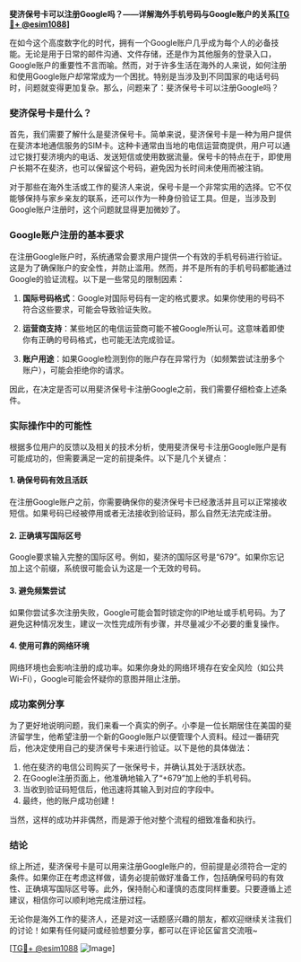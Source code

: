**斐济保号卡可以注册Google吗？——详解海外手机号码与Google账户的关系[[TG💪+ @esim1088](https://t.me/s/esim1088)]**

在如今这个高度数字化的时代，拥有一个Google账户几乎成为每个人的必备技能。无论是用于日常的邮件沟通、文件存储，还是作为其他服务的登录入口，Google账户的重要性不言而喻。然而，对于许多生活在海外的人来说，如何注册和使用Google账户却常常成为一个困扰。特别是当涉及到不同国家的电话号码时，问题就变得更加复杂。那么，问题来了：斐济保号卡可以注册Google吗？

### 斐济保号卡是什么？

首先，我们需要了解什么是斐济保号卡。简单来说，斐济保号卡是一种为用户提供在斐济本地通信服务的SIM卡。这种卡通常由当地的电信运营商提供，用户可以通过它拨打斐济境内的电话、发送短信或使用数据流量。保号卡的特点在于，即使用户长期不在斐济，也可以保留这个号码，避免因为长时间未使用而被注销。

对于那些在海外生活或工作的斐济人来说，保号卡是一个非常实用的选择。它不仅能够保持与家乡亲友的联系，还可以作为一种身份验证工具。但是，当涉及到Google账户注册时，这个问题就显得更加微妙了。

### Google账户注册的基本要求

在注册Google账户时，系统通常会要求用户提供一个有效的手机号码进行验证。这是为了确保账户的安全性，并防止滥用。然而，并不是所有的手机号码都能通过Google的验证流程。以下是一些常见的限制因素：

1. **国际号码格式**：Google对国际号码有一定的格式要求。如果你使用的号码不符合这些要求，可能会导致验证失败。
   
2. **运营商支持**：某些地区的电信运营商可能不被Google所认可。这意味着即使你有正确的号码格式，也可能无法完成验证。

3. **账户用途**：如果Google检测到你的账户存在异常行为（如频繁尝试注册多个账户），可能会拒绝你的请求。

因此，在决定是否可以用斐济保号卡注册Google之前，我们需要仔细检查上述条件。

### 实际操作中的可能性

根据多位用户的反馈以及相关的技术分析，使用斐济保号卡注册Google账户是有可能成功的，但需要满足一定的前提条件。以下是几个关键点：

#### 1. 确保号码有效且活跃
在注册Google账户之前，你需要确保你的斐济保号卡已经激活并且可以正常接收短信。如果号码已经被停用或者无法接收到验证码，那么自然无法完成注册。

#### 2. 正确填写国际区号
Google要求输入完整的国际区号。例如，斐济的国际区号是“679”。如果你忘记加上这个前缀，系统很可能会认为这是一个无效的号码。

#### 3. 避免频繁尝试
如果你尝试多次注册失败，Google可能会暂时锁定你的IP地址或手机号码。为了避免这种情况发生，建议一次性完成所有步骤，并尽量减少不必要的重复操作。

#### 4. 使用可靠的网络环境
网络环境也会影响注册的成功率。如果你身处的网络环境存在安全风险（如公共Wi-Fi），Google可能会怀疑你的意图并阻止注册。

### 成功案例分享

为了更好地说明问题，我们来看一个真实的例子。小李是一位长期居住在美国的斐济留学生，他希望注册一个新的Google账户以便管理个人资料。经过一番研究后，他决定使用自己的斐济保号卡来进行验证。以下是他的具体做法：

1. 他在斐济的电信公司购买了一张保号卡，并确认其处于活跃状态。
2. 在Google注册页面上，他准确地输入了“+679”加上他的手机号码。
3. 当收到验证码短信后，他迅速将其输入到对应的字段中。
4. 最终，他的账户成功创建！

当然，这样的成功并非偶然，而是源于他对整个流程的细致准备和执行。

### 结论

综上所述，斐济保号卡是可以用来注册Google账户的，但前提是必须符合一定的条件。如果你正在考虑这样做，请务必提前做好准备工作，包括确保号码的有效性、正确填写国际区号等。此外，保持耐心和谨慎的态度同样重要。只要遵循上述建议，相信你可以顺利地完成注册过程。

无论你是海外工作的斐济人，还是对这一话题感兴趣的朋友，都欢迎继续关注我们的讨论！如果有任何疑问或经验想要分享，都可以在评论区留言交流哦~

[[TG💪+ @esim1088](https://t.me/s/esim1088) ![Image](https://i.postimg.cc/4NQfJmqS/Snipaste-2025-05-13-00-14-12.png)]